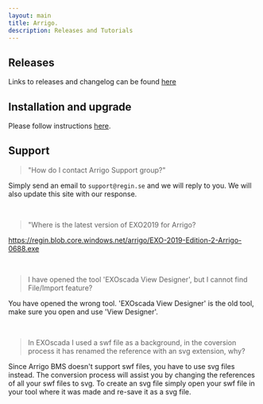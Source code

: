 ```yaml
---
layout: main
title: Arrigo.
description: Releases and Tutorials
---
```

## Releases
Links to releases and changelog can be found [here](./releases.html)

## Installation and upgrade

Please follow instructions [here](./prereq.md).

## Support

> "How do I contact Arrigo Support group?"

Simply send an email to `support@regin.se` and we will reply to you. We will also update this site with our response.

<br/>

> "Where is the latest version of EXO2019 for Arrigo?

https://regin.blob.core.windows.net/arrigo/EXO-2019-Edition-2-Arrigo-0688.exe

<br/> 

> I have opened the tool 'EXOscada View Designer', but I cannot find File/Import feature?

You have opened the wrong tool. 'EXOscada View Designer' is the old tool, make sure you open and use 'View Designer'.

<br/> 

> In EXOscada I used a swf file as a background, in the coversion process it has renamed the reference with an svg extension, why?

Since Arrigo BMS doesn't support swf files, you have to use svg files instead. The conversion process will assist you by changing the references of all your swf files to svg. To create an svg file simply open your swf file in your tool where it was made and re-save it as a svg file. 
